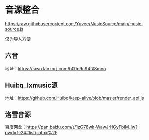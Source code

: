 # 音源整合
https://raw.githubusercontent.com/Yuvee/MusicSource/main/music-source.js

仅为导入方便

## 六音
地址：https://soso.lanzouj.com/b00p9c94f#8mno

## Huibq_lxmusic源
地址：https://github.com/Huibq/keep-alive/blob/master/render_api.js

## 洛雪音源
百度网盘：https://pan.baidu.com/s/1zG78wb-WawJrHGyFbiM_Iw?pwd=1024#list/path=%2F
